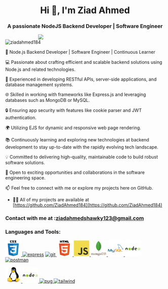 <h1 align="center">Hi 👋, I'm Ziad Ahmed</h1>
<h3 align="center">A passionate NodeJS Backend Developer | Software Engineer</h3>
<img src="https://camo.githubusercontent.com/8bf6f6d78abc81fcf9c49f10649423e73ea44bc248e83aaae8759d401c829a84/68747470733a2f2f70687973696373677572756b756c2e66696c65732e776f726470726573732e636f6d2f323031392f30322f6368617261637465722d312e676966" align="right" width="400">
<p align="left"> <img src="https://komarev.com/ghpvc/?username=ziadahmed184&label=Profile%20views&color=0e75b6&style=flat" alt="ziadahmed184" /> </p>

🌟 Node.js Backend Developer | Software Engineer | Continuous Learner

💻 Passionate about crafting efficient and scalable backend solutions using Node.js and related technologies.

🚀 Experienced in developing RESTful APIs, server-side applications, and database management systems.

🌐 Skilled in working with frameworks like Express.js and leveraging databases such as MongoDB or MySQL.

🔒 Ensuring app security with features like cookie parser and JWT authentication.

🌍 Utilizing EJS for dynamic and responsive web page rendering.

📚 Continuously learning and exploring new technologies at backend development to stay up-to-date with the rapidly evolving tech landscape.

💡 Committed to delivering high-quality, maintainable code to build robust software solutions.

🌱 Open to exciting opportunities and collaborations in the software engineering space.

📫 Feel free to connect with me or explore my projects here on GitHub.
- 👨‍💻 All of my projects are available at [https://github.com/ZiadAhmed184](https://github.com/ZiadAhmed184)

<h3 align="left">Contact with me at :<a href="mailto:ziadahmedshawky123@gmail.com" >ziadahmedshawky123@gmail.com</a></h3>
<p align="left">
</p>

<h3 align="left">Languages and Tools:</h3>
<p align="left"> <a href="https://www.w3schools.com/css/" target="_blank" rel="noreferrer"> <img style="background:white;" src="https://raw.githubusercontent.com/devicons/devicon/master/icons/css3/css3-original-wordmark.svg" alt="css3" width="50" height="50"/> </a> <a href="https://expressjs.com" rel="nofollow"> <img src="https://www.nextontop.com/assets/img/services/web/expressjs.svg" alt="express" width="70" height="50" style="max-width: 100%; background:white;"></a>
<a href="https://git-scm.com/" target="_blank" rel="noreferrer"> <img src="https://www.vectorlogo.zone/logos/git-scm/git-scm-icon.svg" alt="git" width="50" height="50"/> </a> <a href="https://www.w3.org/html/" target="_blank" rel="noreferrer"> <img src="https://raw.githubusercontent.com/devicons/devicon/master/icons/html5/html5-original-wordmark.svg" alt="html5" width="50" height="50"/> </a> <a href="https://developer.mozilla.org/en-US/docs/Web/JavaScript" target="_blank" rel="noreferrer"> <img src="https://raw.githubusercontent.com/devicons/devicon/master/icons/javascript/javascript-original.svg" alt="javascript" width="50" height="50"/> </a> <a href="https://www.mongodb.com/" target="_blank" rel="noreferrer"> <img src="https://raw.githubusercontent.com/devicons/devicon/master/icons/mongodb/mongodb-original-wordmark.svg" alt="mongodb" width="50" height="50"/> </a> <a href="https://www.mysql.com/" target="_blank" rel="noreferrer"> <img src="https://raw.githubusercontent.com/devicons/devicon/master/icons/mysql/mysql-original-wordmark.svg" alt="mysql" width="50" height="50"/> </a> <a href="https://nodejs.org" target="_blank" rel="noreferrer"> <img src="https://raw.githubusercontent.com/devicons/devicon/master/icons/nodejs/nodejs-original-wordmark.svg" alt="nodejs" width="50" height="50"/> </a> <a href="https://postman.com" target="_blank" rel="noreferrer"> <img src="https://www.vectorlogo.zone/logos/getpostman/getpostman-icon.svg" alt="postman" width="50" height="50"/> </a> </p>

</a> <a href="https://www.linux.org/" target="_blank" rel="noreferrer"> <img src="https://raw.githubusercontent.com/devicons/devicon/master/icons/linux/linux-original.svg" alt="linux" width="50" height="50"/> </a> <a href="https://nodejs.org" target="_blank" rel="noreferrer"> <img src="https://raw.githubusercontent.com/devicons/devicon/master/icons/nodejs/nodejs-original-wordmark.svg" alt="nodejs" width="50" height="50"/> </a> <a href="https://pugjs.org" target="_blank" rel="noreferrer"> <img src="https://cdn.worldvectorlogo.com/logos/pug.svg" alt="pug" width="50" height="50"/> </a> <a href="https://tailwindcss.com/" target="_blank" rel="noreferrer"> <img src="https://www.vectorlogo.zone/logos/tailwindcss/tailwindcss-icon.svg" alt="tailwind" width="50" height="50"/> </a> </p>

